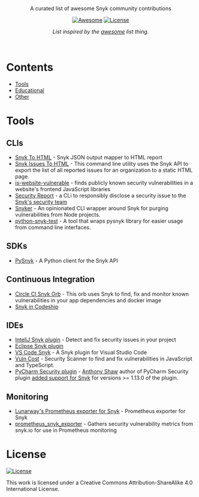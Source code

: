 <br/>
<div align="center">

A curated list of awesome Snyk community contributions

[![Awesome](https://awesome.re/badge.svg)](https://awesome.re)
[![License](https://badgen.net/badge/License/CC%20BY-SA%204.0/green)](http://creativecommons.org/licenses/by-sa/4.0/)

_List inspired by the [awesome](https://github.com/sindresorhus/awesome) list thing._

</div>
<br/>

# Contents
- [Tools](#tools)
- [Educational](#educational)
- [Other](#other)

# Tools

## CLIs

- [Snyk To HTML](https://github.com/snyk/snyk-to-html) - Snyk JSON output mapper to HTML report
- [Snyk Issues To HTML](https://github.com/snyk-labs/snyk-issues-to-html) - This command line utility uses the Snyk API to export the list of all reported issues for an organization to a static HTML page.
- [is-website-vulnerable](https://github.com/lirantal/is-website-vulnerable) - finds publicly known security vulnerabilities in a website's frontend JavaScript libraries
- [Security Report](https://www.npmjs.com/package/security-report) - a CLi to responsibly disclose a security issue to the [Snyk's security team](https://snyk.io/vulnerability-disclosure/)
- [Snyker](https://github.com/asos-craigmorten/snyker) - An opinionated CLI wrapper around Snyk for purging vulnerabilities from Node projects.
- [python-snyk-test](https://github.com/avishayil/python-snyk-test) - A tool that wraps pysnyk library for easier usage from command line interfaces.

## SDKs

- [PySnyk](https://github.com/snyk-labs/pysnyk) - A Python client for the Snyk API

## Continuous Integration

- [Circle CI Snyk Orb](https://circleci.com/orbs/registry/orb/snyk/snyk) - This orb uses Snyk to find, fix and monitor known vulnerabilities in your app dependencies and docker image
- [Snyk in Codeship](https://documentation.codeship.com/general/integrations/snyk)

## IDEs

- [InteliJ Snyk plugin](https://plugins.jetbrains.com/plugin/10972-snyk-vulnerability-scanning) - Detect and fix security issues in your project
- [Eclipse Snyk plugin](https://marketplace.eclipse.org/content/snyk-vuln-scanner)
- [VS Code Snyk](https://marketplace.visualstudio.com/items?itemName=pmbenjamin.vscode-snyk) - A Snyk plugin for Visual Studio Code
- [Vuln Cost](https://marketplace.visualstudio.com/items?itemName=snyk-security.vscode-vuln-cost) - Security Scanner to find and fix vulnerabilities in JavaScript and TypeScript.
- [PyCharm Security plugin](https://github.com/tonybaloney/pycharm-security) - [Anthony Shaw](https://twitter.com/anthonypjshaw) author of PyCharm Security plugin [added support for Snyk](https://twitter.com/anthonypjshaw/status/1233535013897097216) for versions >= 1.13.0 of the plugin.

## Monitoring

- [Lunarway's Prometheus exporter for Snyk](https://github.com/lunarway/snyk_exporter) - Prometheus exporter for Snyk
- [prometheus_snyk_exporter](https://github.com/dnanexus/prometheus_snyk_exporter) - Gathers security vulnerability metrics from snyk.io for use in Prometheus monitoring


# License

[![License](https://badgen.net/badge/License/CC%20BY-SA%204.0/green)](http://creativecommons.org/licenses/by-sa/4.0/)

This work is licensed under a Creative Commons Attribution-ShareAlike 4.0 International License.
